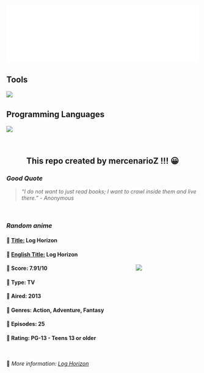 
<img src="svg/nai.svg" />

<p>
  <h2>Tools</h2>
  <a href="https://skillicons.dev">
    <img src="https://skillicons.dev/icons?i=git,bash,vim,ubuntu,tensorflow,pytorch,docker,raspberrypi" />
  </a>

  <br />

  <h2>Programming Languages</h2>

  <a href="https://skillicons.dev">
    <img src="https://skillicons.dev/icons?i=python,c,cpp" />
  </a>
</p>

<br />

<h2 align="center">This repo created by mercenarioZ !!! 😀</h2>
<h3><i>Good Quote</i></h3>

<blockquote>
<i>
“I do not want to just read books; I want to crawl inside them and live there.” - Anonymous
</i>
</blockquote>

<br />

<h3><i>Random anime</i></h3>

<h4>
  <strong>🥭 <u>Title:</u></strong> Log Horizon
</h4>

<h4>🌿 <u>English Title:</u> Log Horizon</h4>

<img align="right" width="165" src=https://cdn.myanimelist.net/images/anime/5/84004.jpg />

<h4>🌱 Score: 7.91/10</h4>

<h4>🌲 Type: TV</h4>

<h4>🌴 Aired: 2013</h4>

<h4>🌵 Genres: Action, Adventure, Fantasy</h4>

<h4>🥑 Episodes: 25</h4>

<h4>🍏 Rating: PG-13 - Teens 13 or older</h4>

<br />

🍂 *More information: [Log Horizon](https://myanimelist.net/anime/17265/Log_Horizon)*
    